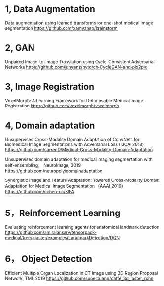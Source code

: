 # 1, Data Augmentation

Data augmentation using learned transforms for one-shot medical image segmentation
https://github.com/xamyzhao/brainstorm

# 2, GAN

Unpaired Image-to-Image Translation using Cycle-Consistent Adversarial Networks
https://github.com/junyanz/pytorch-CycleGAN-and-pix2pix

# 3, Image Registration

VoxelMorph: A Learning Framework for Deformsable Medical Image Registration
https://github.com/voxelmorph/voxelmorph

# 4, Domain adaptation

Unsupervised Cross-Modality Domain Adaptation of ConvNets for Biomedical Image Segmentations with Adversarial Loss (IJCAI 2018)
https://github.com/carrenD/Medical-Cross-Modality-Domain-Adaptation

Unsupervised domain adaptation for medical imaging segmentation with self-ensembling， NeuroImage, 2019
https://github.com/neuropoly/domainadaptation

Synergistic Image and Feature Adaptation: Towards Cross-Modality Domain Adaptation for Medical Image Segmentation （AAAI 2019）
https://github.com/cchen-cc/SIFA

# 5，Reinforcement Learning
Evaluating reinforcement learning agents for anatomical landmark detection
https://github.com/amiralansary/tensorpack-medical/tree/master/examples/LandmarkDetection/DQN

# 6， Object Detection
Efficient Multiple Organ Localization in CT Image using 3D Region Proposal Network, TMI, 2019
https://github.com/superxuang/caffe_3d_faster_rcnn
